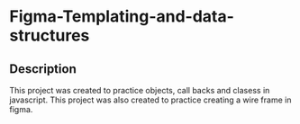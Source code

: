 # Figma-Templating-and-data-structures

## Description

This project was created to practice objects, call backs and clasess in javascript.
This project was also created to practice creating a wire frame in figma.

